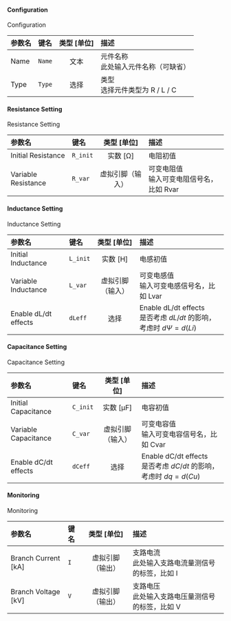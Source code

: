<!--
DO NOT EDIT THIS FILE DIRECTLY.
This file is generated by tools/comp-docs.js.
All changes will be overwritten by regeneration.
-->

<slot class="model-parameters">

#### Configuration

Configuration

| 参数名 | 键名 | 类型 [单位] | 描述 |
|:------ |:---- |:-----------:|:---- |
| Name | `Name` | 文本 | 元件名称 <br/>此处输入元件名称（可缺省） |
| Type | `Type` | 选择 | 类型 <br/> 选择元件类型为 R / L / C |

#### Resistance Setting

Resistance Setting

| 参数名 | 键名 | 类型 [单位] | 描述 |
|:------ |:---- |:-----------:|:---- |
| Initial Resistance | `R_init` | 实数 [Ω] | 电阻初值 |
| Variable Resistance | `R_var` | 虚拟引脚（输入） | 可变电阻值 <br/> 输入可变电阻信号名，比如 Rvar |

#### Inductance Setting

Inductance Setting

| 参数名 | 键名 | 类型 [单位] | 描述 |
|:------ |:---- |:-----------:|:---- |
| Initial Inductance | `L_init` | 实数 [H] | 电感初值 |
| Variable Inductance | `L_var` | 虚拟引脚（输入） | 可变电感值<br/> 输入可变电感信号名，比如 Lvar |
| Enable dL/dt effects | `dLeff` | 选择 | Enable dL/dt effects <br/> 是否考虑 $dL/dt$ 的影响，考虑时 $d\Psi=d(Li)$ |

#### Capacitance Setting

Capacitance Setting

| 参数名 | 键名 | 类型 [单位] | 描述 |
|:------ |:---- |:-----------:|:---- |
| Initial Capacitance | `C_init` | 实数 [μF] | 电容初值 |
| Variable Capacitance | `C_var` | 虚拟引脚（输入） | 可变电容值<br/> 输入可变电容信号名，比如 Cvar |
| Enable dC/dt effects | `dCeff` | 选择 | Enable dC/dt effects <br/> 是否考虑 $dC/dt$ 的影响，考虑时 $dq=d(Cu)$ |

#### Monitoring

Monitoring

| 参数名 | 键名 | 类型 [单位] | 描述 |
|:------ |:---- |:-----------:|:---- |
| Branch Current \[kA\] | `I` | 虚拟引脚（输出） | 支路电流 <br/>  此处输入支路电流量测信号的标签，比如 I |
| Branch Voltage \[kV\] | `V` | 虚拟引脚（输出） | 支路电压<br/>  此处输入支路电压量测信号的标签，比如 V |


</slot>
